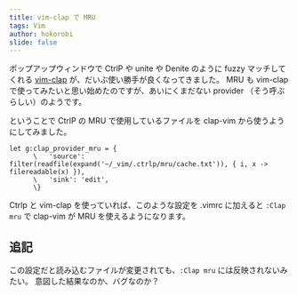```yaml
---
title: vim-clap で MRU
tags: Vim
author: hokorobi
slide: false
---
```

ポップアップウィンドウで CtrlP や unite や Denite のように fuzzy マッチしてくれる [vim-clap](https://github.com/liuchengxu/vim-clap) が、だいぶ使い勝手が良くなってきました。
MRU も vim-clap で使ってみたいと思い始めたのですが、あいにくまだない provider （そう呼ぶらしい）のようです。

ということで CtrlP の MRU で使用しているファイルを clap-vim から使うようにしてみました。

``` vim
let g:clap_provider_mru = {
      \   'source': filter(readfile(expand('~/_vim/.ctrlp/mru/cache.txt')), { i, x -> filereadable(x) }),
      \   'sink': 'edit',
      \}

```

Ctrlp と vim-clap を使っていれば、このような設定を .vimrc に加えると `:Clap mru` で clap-vim が MRU を使えるようになります。

## 追記

この設定だと読み込むファイルが変更されても、`:Clap mru` には反映されないみたい。
意図した結果なのか、バグなのか？

